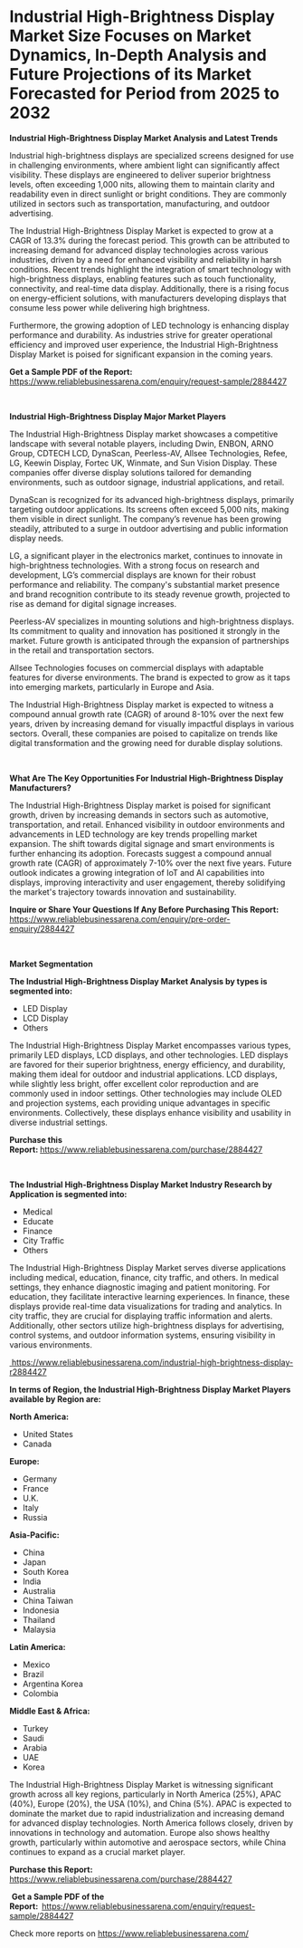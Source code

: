 <p><h1>Industrial High-Brightness Display Market Size Focuses on Market Dynamics, In-Depth Analysis and Future Projections of its Market Forecasted for Period from 2025 to 2032</h1></p><p><strong>Industrial High-Brightness Display Market Analysis and Latest Trends</strong></p>
<p><p>Industrial high-brightness displays are specialized screens designed for use in challenging environments, where ambient light can significantly affect visibility. These displays are engineered to deliver superior brightness levels, often exceeding 1,000 nits, allowing them to maintain clarity and readability even in direct sunlight or bright conditions. They are commonly utilized in sectors such as transportation, manufacturing, and outdoor advertising.</p><p>The Industrial High-Brightness Display Market is expected to grow at a CAGR of 13.3% during the forecast period. This growth can be attributed to increasing demand for advanced display technologies across various industries, driven by a need for enhanced visibility and reliability in harsh conditions. Recent trends highlight the integration of smart technology with high-brightness displays, enabling features such as touch functionality, connectivity, and real-time data display. Additionally, there is a rising focus on energy-efficient solutions, with manufacturers developing displays that consume less power while delivering high brightness.</p><p>Furthermore, the growing adoption of LED technology is enhancing display performance and durability. As industries strive for greater operational efficiency and improved user experience, the Industrial High-Brightness Display Market is poised for significant expansion in the coming years.</p></p>
<p><strong>Get a Sample PDF of the Report:&nbsp;</strong> <a href="https://www.reliablebusinessarena.com/enquiry/request-sample/2884427?utm_campaign=2793&utm_medium=2&utm_source=Github&utm_content=ia&utm_term=13032025&utm_id=industrial-high-brightness-display">https://www.reliablebusinessarena.com/enquiry/request-sample/2884427</a></p>
<p>&nbsp;</p>
<p><strong>Industrial High-Brightness Display Major Market Players</strong></p>
<p><p>The Industrial High-Brightness Display market showcases a competitive landscape with several notable players, including Dwin, ENBON, ARNO Group, CDTECH LCD, DynaScan, Peerless-AV, Allsee Technologies, Refee, LG, Keewin Display, Fortec UK, Winmate, and Sun Vision Display. These companies offer diverse display solutions tailored for demanding environments, such as outdoor signage, industrial applications, and retail.</p><p>DynaScan is recognized for its advanced high-brightness displays, primarily targeting outdoor applications. Its screens often exceed 5,000 nits, making them visible in direct sunlight. The company’s revenue has been growing steadily, attributed to a surge in outdoor advertising and public information display needs.</p><p>LG, a significant player in the electronics market, continues to innovate in high-brightness technologies. With a strong focus on research and development, LG’s commercial displays are known for their robust performance and reliability. The company's substantial market presence and brand recognition contribute to its steady revenue growth, projected to rise as demand for digital signage increases.</p><p>Peerless-AV specializes in mounting solutions and high-brightness displays. Its commitment to quality and innovation has positioned it strongly in the market. Future growth is anticipated through the expansion of partnerships in the retail and transportation sectors.</p><p>Allsee Technologies focuses on commercial displays with adaptable features for diverse environments. The brand is expected to grow as it taps into emerging markets, particularly in Europe and Asia.</p><p>The Industrial High-Brightness Display market is expected to witness a compound annual growth rate (CAGR) of around 8-10% over the next few years, driven by increasing demand for visually impactful displays in various sectors. Overall, these companies are poised to capitalize on trends like digital transformation and the growing need for durable display solutions.</p></p>
<p>&nbsp;</p>
<p><strong>What Are The Key Opportunities For Industrial High-Brightness Display Manufacturers?</strong></p>
<p><p>The Industrial High-Brightness Display market is poised for significant growth, driven by increasing demands in sectors such as automotive, transportation, and retail. Enhanced visibility in outdoor environments and advancements in LED technology are key trends propelling market expansion. The shift towards digital signage and smart environments is further enhancing its adoption. Forecasts suggest a compound annual growth rate (CAGR) of approximately 7-10% over the next five years. Future outlook indicates a growing integration of IoT and AI capabilities into displays, improving interactivity and user engagement, thereby solidifying the market's trajectory towards innovation and sustainability.</p></p>
<p><strong>Inquire or Share Your Questions If Any Before Purchasing This Report:</strong> <a href="https://www.reliablebusinessarena.com/enquiry/pre-order-enquiry/2884427?utm_campaign=2793&utm_medium=2&utm_source=Github&utm_content=ia&utm_term=13032025&utm_id=industrial-high-brightness-display">https://www.reliablebusinessarena.com/enquiry/pre-order-enquiry/2884427</a></p>
<p>&nbsp;</p>
<p><strong>Market Segmentation</strong></p>
<p><strong>The Industrial High-Brightness Display Market Analysis by types is segmented into:</strong></p>
<p><ul><li>LED Display</li><li>LCD Display</li><li>Others</li></ul></p>
<p><p>The Industrial High-Brightness Display Market encompasses various types, primarily LED displays, LCD displays, and other technologies. LED displays are favored for their superior brightness, energy efficiency, and durability, making them ideal for outdoor and industrial applications. LCD displays, while slightly less bright, offer excellent color reproduction and are commonly used in indoor settings. Other technologies may include OLED and projection systems, each providing unique advantages in specific environments. Collectively, these displays enhance visibility and usability in diverse industrial settings.</p></p>
<p><strong>Purchase this Report:&nbsp;</strong><a href="https://www.reliablebusinessarena.com/purchase/2884427?utm_campaign=2793&utm_medium=2&utm_source=Github&utm_content=ia&utm_term=13032025&utm_id=industrial-high-brightness-display">https://www.reliablebusinessarena.com/purchase/2884427</a></p>
<p>&nbsp;</p>
<p><strong>The Industrial High-Brightness Display Market Industry Research by Application is segmented into:</strong></p>
<p><ul><li>Medical</li><li>Educate</li><li>Finance</li><li>City ​​Traffic</li><li>Others</li></ul></p>
<p><p>The Industrial High-Brightness Display Market serves diverse applications including medical, education, finance, city traffic, and others. In medical settings, they enhance diagnostic imaging and patient monitoring. For education, they facilitate interactive learning experiences. In finance, these displays provide real-time data visualizations for trading and analytics. In city traffic, they are crucial for displaying traffic information and alerts. Additionally, other sectors utilize high-brightness displays for advertising, control systems, and outdoor information systems, ensuring visibility in various environments.</p></p>
<p><a href="https://www.reliablebusinessarena.com/industrial-high-brightness-display-r2884427?utm_campaign=2793&utm_medium=2&utm_source=Github&utm_content=ia&utm_term=13032025&utm_id=industrial-high-brightness-display">&nbsp;https://www.reliablebusinessarena.com/industrial-high-brightness-display-r2884427</a></p>
<p><strong>In terms of Region, the Industrial High-Brightness Display Market Players available by Region are:</strong></p>
<p>
    <p> <strong> North America: </strong>
        <ul>
            <li>United States</li>
            <li>Canada</li>
        </ul>
        </p> 
    <p> <strong> Europe: </strong>
        <ul>
            <li>Germany</li>
            <li>France</li>
            <li>U.K.</li>
            <li>Italy</li>
            <li>Russia</li>
        </ul>
        </p> 
    <p> <strong> Asia-Pacific: </strong>
        <ul>
            <li>China</li>
            <li>Japan</li>
            <li>South Korea</li>
            <li>India</li>
            <li>Australia</li>
            <li>China Taiwan</li>
            <li>Indonesia</li>
            <li>Thailand</li>
            <li>Malaysia</li>
        </ul>
        </p> 
    <p> <strong> Latin America: </strong>
        <ul>
            <li>Mexico</li>
            <li>Brazil</li>
            <li>Argentina Korea</li>
            <li>Colombia</li>
        </ul>
        </p> 
    <p> <strong> Middle East & Africa: </strong>
        <ul>
            <li>Turkey</li>
            <li>Saudi</li>
            <li>Arabia</li>
            <li>UAE</li>
            <li>Korea</li>
        </ul>
    </p>
    </p>
<p><p>The Industrial High-Brightness Display Market is witnessing significant growth across all key regions, particularly in North America (25%), APAC (40%), Europe (20%), the USA (10%), and China (5%). APAC is expected to dominate the market due to rapid industrialization and increasing demand for advanced display technologies. North America follows closely, driven by innovations in technology and automation. Europe also shows healthy growth, particularly within automotive and aerospace sectors, while China continues to expand as a crucial market player.</p></p>
<p><strong>Purchase this Report: </strong><a href="https://www.reliablebusinessarena.com/purchase/2884427?utm_campaign=2793&utm_medium=2&utm_source=Github&utm_content=ia&utm_term=13032025&utm_id=industrial-high-brightness-display">https://www.reliablebusinessarena.com/purchase/2884427</a></p>
<p>&nbsp;<strong>Get a Sample PDF of the Report:&nbsp;&nbsp;</strong><a href="https://www.reliablebusinessarena.com/enquiry/request-sample/2884427?utm_campaign=2793&utm_medium=2&utm_source=Github&utm_content=ia&utm_term=13032025&utm_id=industrial-high-brightness-display">https://www.reliablebusinessarena.com/enquiry/request-sample/2884427</a></p>
<p><strong></strong></p>
<p>Check more reports on <a href="https://www.reliablebusinessarena.com/?utm_campaign=2793&utm_medium=2&utm_source=Github&utm_content=ia&utm_term=13032025&utm_id=industrial-high-brightness-display">https://www.reliablebusinessarena.com/</a></p>